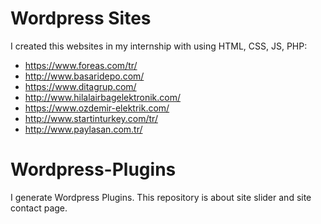 # Wordpress Sites
I created this websites in my internship with using HTML, CSS, JS, PHP:
- https://www.foreas.com/tr/
- http://www.basaridepo.com/
- https://www.ditagrup.com/
- http://www.hilalairbagelektronik.com/
- https://www.ozdemir-elektrik.com/
- http://www.startinturkey.com/tr/
- http://www.paylasan.com.tr/

# Wordpress-Plugins
I generate Wordpress Plugins. This repository is about site slider and site contact page.
